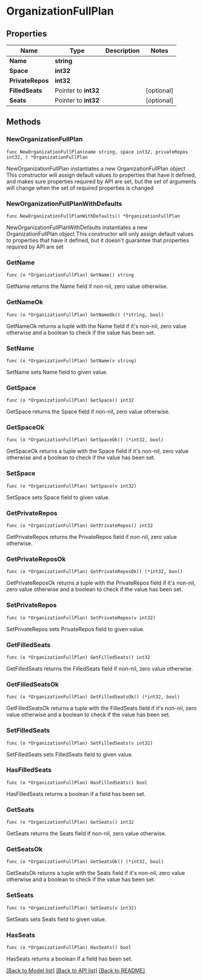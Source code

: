 # OrganizationFullPlan

## Properties

Name | Type | Description | Notes
------------ | ------------- | ------------- | -------------
**Name** | **string** |  | 
**Space** | **int32** |  | 
**PrivateRepos** | **int32** |  | 
**FilledSeats** | Pointer to **int32** |  | [optional] 
**Seats** | Pointer to **int32** |  | [optional] 

## Methods

### NewOrganizationFullPlan

`func NewOrganizationFullPlan(name string, space int32, privateRepos int32, ) *OrganizationFullPlan`

NewOrganizationFullPlan instantiates a new OrganizationFullPlan object
This constructor will assign default values to properties that have it defined,
and makes sure properties required by API are set, but the set of arguments
will change when the set of required properties is changed

### NewOrganizationFullPlanWithDefaults

`func NewOrganizationFullPlanWithDefaults() *OrganizationFullPlan`

NewOrganizationFullPlanWithDefaults instantiates a new OrganizationFullPlan object
This constructor will only assign default values to properties that have it defined,
but it doesn't guarantee that properties required by API are set

### GetName

`func (o *OrganizationFullPlan) GetName() string`

GetName returns the Name field if non-nil, zero value otherwise.

### GetNameOk

`func (o *OrganizationFullPlan) GetNameOk() (*string, bool)`

GetNameOk returns a tuple with the Name field if it's non-nil, zero value otherwise
and a boolean to check if the value has been set.

### SetName

`func (o *OrganizationFullPlan) SetName(v string)`

SetName sets Name field to given value.


### GetSpace

`func (o *OrganizationFullPlan) GetSpace() int32`

GetSpace returns the Space field if non-nil, zero value otherwise.

### GetSpaceOk

`func (o *OrganizationFullPlan) GetSpaceOk() (*int32, bool)`

GetSpaceOk returns a tuple with the Space field if it's non-nil, zero value otherwise
and a boolean to check if the value has been set.

### SetSpace

`func (o *OrganizationFullPlan) SetSpace(v int32)`

SetSpace sets Space field to given value.


### GetPrivateRepos

`func (o *OrganizationFullPlan) GetPrivateRepos() int32`

GetPrivateRepos returns the PrivateRepos field if non-nil, zero value otherwise.

### GetPrivateReposOk

`func (o *OrganizationFullPlan) GetPrivateReposOk() (*int32, bool)`

GetPrivateReposOk returns a tuple with the PrivateRepos field if it's non-nil, zero value otherwise
and a boolean to check if the value has been set.

### SetPrivateRepos

`func (o *OrganizationFullPlan) SetPrivateRepos(v int32)`

SetPrivateRepos sets PrivateRepos field to given value.


### GetFilledSeats

`func (o *OrganizationFullPlan) GetFilledSeats() int32`

GetFilledSeats returns the FilledSeats field if non-nil, zero value otherwise.

### GetFilledSeatsOk

`func (o *OrganizationFullPlan) GetFilledSeatsOk() (*int32, bool)`

GetFilledSeatsOk returns a tuple with the FilledSeats field if it's non-nil, zero value otherwise
and a boolean to check if the value has been set.

### SetFilledSeats

`func (o *OrganizationFullPlan) SetFilledSeats(v int32)`

SetFilledSeats sets FilledSeats field to given value.

### HasFilledSeats

`func (o *OrganizationFullPlan) HasFilledSeats() bool`

HasFilledSeats returns a boolean if a field has been set.

### GetSeats

`func (o *OrganizationFullPlan) GetSeats() int32`

GetSeats returns the Seats field if non-nil, zero value otherwise.

### GetSeatsOk

`func (o *OrganizationFullPlan) GetSeatsOk() (*int32, bool)`

GetSeatsOk returns a tuple with the Seats field if it's non-nil, zero value otherwise
and a boolean to check if the value has been set.

### SetSeats

`func (o *OrganizationFullPlan) SetSeats(v int32)`

SetSeats sets Seats field to given value.

### HasSeats

`func (o *OrganizationFullPlan) HasSeats() bool`

HasSeats returns a boolean if a field has been set.


[[Back to Model list]](../README.md#documentation-for-models) [[Back to API list]](../README.md#documentation-for-api-endpoints) [[Back to README]](../README.md)



